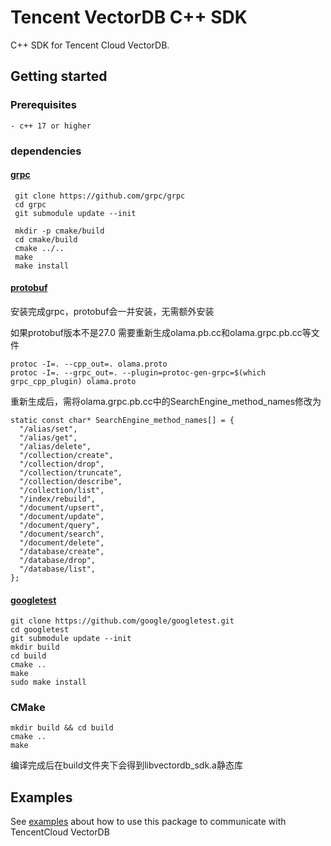 # Tencent VectorDB C++ SDK

C++ SDK for Tencent Cloud VectorDB.

## Getting started

### Prerequisites
```
- c++ 17 or higher
```

### dependencies

#### [grpc](https://github.com/grpc/grpc/tree/master/src/cpp)

```
 git clone https://github.com/grpc/grpc
 cd grpc
 git submodule update --init

 mkdir -p cmake/build
 cd cmake/build
 cmake ../..
 make
 make install
```

#### [protobuf](https://github.com/protocolbuffers/protobuf/releases?page=1)

安装完成grpc，protobuf会一并安装，无需额外安装

如果protobuf版本不是27.0
需要重新生成olama.pb.cc和olama.grpc.pb.cc等文件

```
protoc -I=. --cpp_out=. olama.proto
protoc -I=. --grpc_out=. --plugin=protoc-gen-grpc=$(which grpc_cpp_plugin) olama.proto
```

重新生成后，需将olama.grpc.pb.cc中的SearchEngine_method_names修改为

```
static const char* SearchEngine_method_names[] = {
  "/alias/set",
  "/alias/get",
  "/alias/delete",
  "/collection/create",
  "/collection/drop",
  "/collection/truncate",
  "/collection/describe",
  "/collection/list",
  "/index/rebuild",
  "/document/upsert",
  "/document/update",
  "/document/query",
  "/document/search",
  "/document/delete",
  "/database/create",
  "/database/drop",
  "/database/list",
};
```

#### [googletest](https://github.com/google/googletest/tree/main/googletest)
```
git clone https://github.com/google/googletest.git
cd googletest
git submodule update --init
mkdir build         
cd build
cmake ..     
make
sudo make install 
```

### CMake
```
mkdir build && cd build
cmake ..
make
```
编译完成后在build文件夹下会得到libvectordb_sdk.a静态库

## Examples

See [examples](https://git.woa.com/cloud_nosql/vectordb/vectordatabase-sdk-cpp/blob/master/example/main.cpp) about how to use this package to communicate with TencentCloud VectorDB